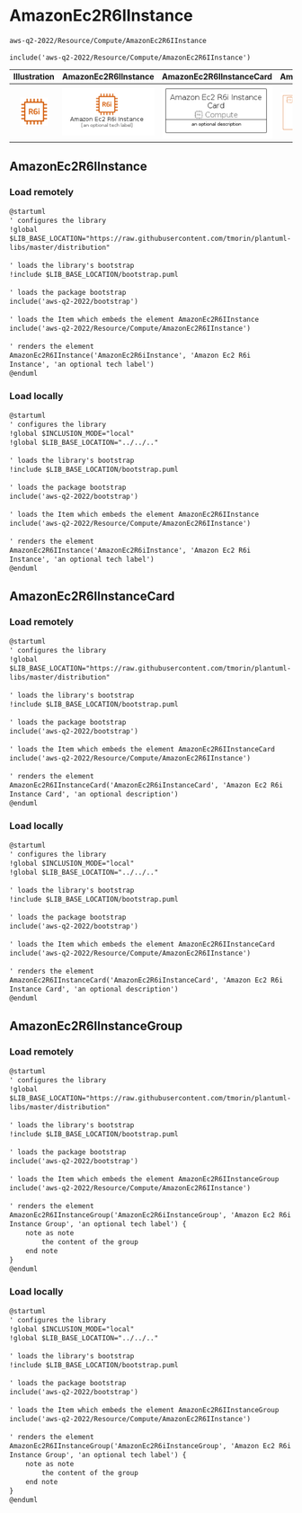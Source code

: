 # AmazonEc2R6IInstance


```text
aws-q2-2022/Resource/Compute/AmazonEc2R6IInstance
```

```text
include('aws-q2-2022/Resource/Compute/AmazonEc2R6IInstance')
```



| Illustration | AmazonEc2R6IInstance | AmazonEc2R6IInstanceCard | AmazonEc2R6IInstanceGroup |
| :---: | :---: | :---: | :---: |
| ![illustration for Illustration](../../../aws-q2-2022/Resource/Compute/AmazonEc2R6IInstance.png) | ![illustration for AmazonEc2R6IInstance](../../../aws-q2-2022/Resource/Compute/AmazonEc2R6IInstance.Local.png) | ![illustration for AmazonEc2R6IInstanceCard](../../../aws-q2-2022/Resource/Compute/AmazonEc2R6IInstanceCard.Local.png) | ![illustration for AmazonEc2R6IInstanceGroup](../../../aws-q2-2022/Resource/Compute/AmazonEc2R6IInstanceGroup.Local.png) |




## AmazonEc2R6IInstance

### Load remotely
```plantuml
@startuml
' configures the library
!global $LIB_BASE_LOCATION="https://raw.githubusercontent.com/tmorin/plantuml-libs/master/distribution"

' loads the library's bootstrap
!include $LIB_BASE_LOCATION/bootstrap.puml

' loads the package bootstrap
include('aws-q2-2022/bootstrap')

' loads the Item which embeds the element AmazonEc2R6IInstance
include('aws-q2-2022/Resource/Compute/AmazonEc2R6IInstance')

' renders the element
AmazonEc2R6IInstance('AmazonEc2R6iInstance', 'Amazon Ec2 R6i Instance', 'an optional tech label')
@enduml
```

### Load locally
```plantuml
@startuml
' configures the library
!global $INCLUSION_MODE="local"
!global $LIB_BASE_LOCATION="../../.."

' loads the library's bootstrap
!include $LIB_BASE_LOCATION/bootstrap.puml

' loads the package bootstrap
include('aws-q2-2022/bootstrap')

' loads the Item which embeds the element AmazonEc2R6IInstance
include('aws-q2-2022/Resource/Compute/AmazonEc2R6IInstance')

' renders the element
AmazonEc2R6IInstance('AmazonEc2R6iInstance', 'Amazon Ec2 R6i Instance', 'an optional tech label')
@enduml
```

## AmazonEc2R6IInstanceCard

### Load remotely
```plantuml
@startuml
' configures the library
!global $LIB_BASE_LOCATION="https://raw.githubusercontent.com/tmorin/plantuml-libs/master/distribution"

' loads the library's bootstrap
!include $LIB_BASE_LOCATION/bootstrap.puml

' loads the package bootstrap
include('aws-q2-2022/bootstrap')

' loads the Item which embeds the element AmazonEc2R6IInstanceCard
include('aws-q2-2022/Resource/Compute/AmazonEc2R6IInstance')

' renders the element
AmazonEc2R6IInstanceCard('AmazonEc2R6iInstanceCard', 'Amazon Ec2 R6i Instance Card', 'an optional description')
@enduml
```

### Load locally
```plantuml
@startuml
' configures the library
!global $INCLUSION_MODE="local"
!global $LIB_BASE_LOCATION="../../.."

' loads the library's bootstrap
!include $LIB_BASE_LOCATION/bootstrap.puml

' loads the package bootstrap
include('aws-q2-2022/bootstrap')

' loads the Item which embeds the element AmazonEc2R6IInstanceCard
include('aws-q2-2022/Resource/Compute/AmazonEc2R6IInstance')

' renders the element
AmazonEc2R6IInstanceCard('AmazonEc2R6iInstanceCard', 'Amazon Ec2 R6i Instance Card', 'an optional description')
@enduml
```

## AmazonEc2R6IInstanceGroup

### Load remotely
```plantuml
@startuml
' configures the library
!global $LIB_BASE_LOCATION="https://raw.githubusercontent.com/tmorin/plantuml-libs/master/distribution"

' loads the library's bootstrap
!include $LIB_BASE_LOCATION/bootstrap.puml

' loads the package bootstrap
include('aws-q2-2022/bootstrap')

' loads the Item which embeds the element AmazonEc2R6IInstanceGroup
include('aws-q2-2022/Resource/Compute/AmazonEc2R6IInstance')

' renders the element
AmazonEc2R6IInstanceGroup('AmazonEc2R6iInstanceGroup', 'Amazon Ec2 R6i Instance Group', 'an optional tech label') {
    note as note
        the content of the group
    end note
}
@enduml
```

### Load locally
```plantuml
@startuml
' configures the library
!global $INCLUSION_MODE="local"
!global $LIB_BASE_LOCATION="../../.."

' loads the library's bootstrap
!include $LIB_BASE_LOCATION/bootstrap.puml

' loads the package bootstrap
include('aws-q2-2022/bootstrap')

' loads the Item which embeds the element AmazonEc2R6IInstanceGroup
include('aws-q2-2022/Resource/Compute/AmazonEc2R6IInstance')

' renders the element
AmazonEc2R6IInstanceGroup('AmazonEc2R6iInstanceGroup', 'Amazon Ec2 R6i Instance Group', 'an optional tech label') {
    note as note
        the content of the group
    end note
}
@enduml
```

